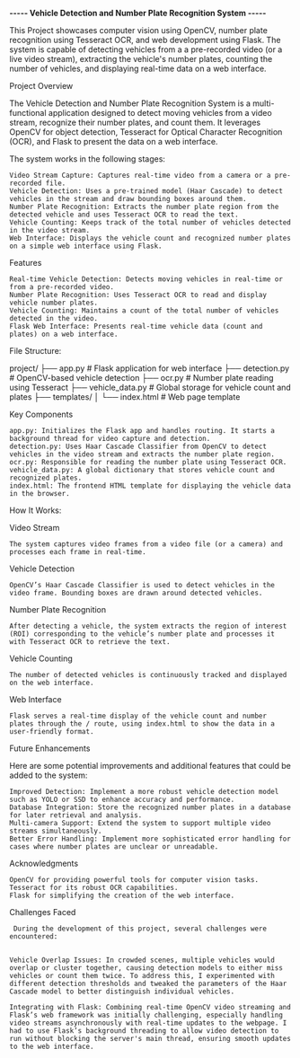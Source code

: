 **-----   Vehicle Detection and Number Plate Recognition System   -----** 

This Project showcases computer vision using OpenCV, number plate recognition using Tesseract OCR, and web development using Flask. The system is capable of detecting vehicles from a a pre-recorded video  (or a live video stream), extracting the vehicle's number plates, counting the number of vehicles, and displaying real-time data on a web interface.

Project Overview

The Vehicle Detection and Number Plate Recognition System is a multi-functional application designed to detect moving vehicles from a video stream, recognize their number plates, and count them. It leverages OpenCV for object detection, Tesseract for Optical Character Recognition (OCR), and Flask to present the data on a web interface.

The system works in the following stages:

    Video Stream Capture: Captures real-time video from a camera or a pre-recorded file.
    Vehicle Detection: Uses a pre-trained model (Haar Cascade) to detect vehicles in the stream and draw bounding boxes around them.
    Number Plate Recognition: Extracts the number plate region from the detected vehicle and uses Tesseract OCR to read the text.
    Vehicle Counting: Keeps track of the total number of vehicles detected in the video stream.
    Web Interface: Displays the vehicle count and recognized number plates on a simple web interface using Flask.

Features

    Real-time Vehicle Detection: Detects moving vehicles in real-time or from a pre-recorded video.
    Number Plate Recognition: Uses Tesseract OCR to read and display vehicle number plates.
    Vehicle Counting: Maintains a count of the total number of vehicles detected in the video.
    Flask Web Interface: Presents real-time vehicle data (count and plates) on a web interface.

File Structure:



project/
├── app.py          # Flask application for web interface
├── detection.py    # OpenCV-based vehicle detection
├── ocr.py          # Number plate reading using Tesseract
├── vehicle_data.py # Global storage for vehicle count and plates
├── templates/
│   └── index.html  # Web page template


Key Components

    app.py: Initializes the Flask app and handles routing. It starts a background thread for video capture and detection.
    detection.py: Uses Haar Cascade Classifier from OpenCV to detect vehicles in the video stream and extracts the number plate region.
    ocr.py: Responsible for reading the number plate using Tesseract OCR.
    vehicle_data.py: A global dictionary that stores vehicle count and recognized plates.
    index.html: The frontend HTML template for displaying the vehicle data in the browser.



How It Works:

  Video Stream

    The system captures video frames from a video file (or a camera) and processes each frame in real-time.

  Vehicle Detection

    OpenCV’s Haar Cascade Classifier is used to detect vehicles in the video frame. Bounding boxes are drawn around detected vehicles.

  Number Plate Recognition

    After detecting a vehicle, the system extracts the region of interest (ROI) corresponding to the vehicle’s number plate and processes it with Tesseract OCR to retrieve the text.

  Vehicle Counting

    The number of detected vehicles is continuously tracked and displayed on the web interface.

  Web Interface

    Flask serves a real-time display of the vehicle count and number plates through the / route, using index.html to show the data in a user-friendly format.


Future Enhancements

  Here are some potential improvements and additional features that could be added to the system:

    Improved Detection: Implement a more robust vehicle detection model such as YOLO or SSD to enhance accuracy and performance.
    Database Integration: Store the recognized number plates in a database for later retrieval and analysis.
    Multi-camera Support: Extend the system to support multiple video streams simultaneously.
    Better Error Handling: Implement more sophisticated error handling for cases where number plates are unclear or unreadable.

  Acknowledgments

    OpenCV for providing powerful tools for computer vision tasks.
    Tesseract for its robust OCR capabilities.
    Flask for simplifying the creation of the web interface.



  Challenges Faced

     During the development of this project, several challenges were encountered:

    
    Vehicle Overlap Issues: In crowded scenes, multiple vehicles would overlap or cluster together, causing detection models to either miss vehicles or count them twice. To address this, I experimented with different detection thresholds and tweaked the parameters of the Haar Cascade model to better distinguish individual vehicles.

    Integrating with Flask: Combining real-time OpenCV video streaming and Flask’s web framework was initially challenging, especially handling video streams asynchronously with real-time updates to the webpage. I had to use Flask’s background threading to allow video detection to run without blocking the server's main thread, ensuring smooth updates to the web interface.  
